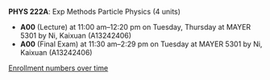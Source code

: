 **PHYS 222A**: Exp Methods Particle Physics (4 units)

- **A00** (Lecture) at 11:00 am–12:20 pm on Tuesday, Thursday at MAYER 5301 by Ni, Kaixuan (A13242406)
- **A00** (Final Exam) at 11:30 am–2:29 pm on Tuesday at MAYER 5301 by Ni, Kaixuan (A13242406)

[Enrollment numbers over time](./PHYS222A.tsv)

